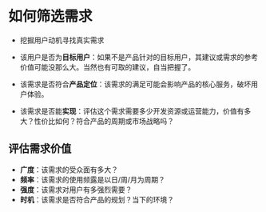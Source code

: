 # 如何筛选需求

- 挖掘用户动机寻找真实需求

- 该用户是否为**目标用户**：如果不是产品针对的目标用户，其建议或需求的参考价值可能没那么大。当然也有可取的建议，自当把握了。
- 该需求是否符合**产品定位**：该需求的满足可能会影响产品的核心服务，破坏用户体验。
- 该需求是否能**实现**：评估这个需求需要多少开发资源或运营能力，价值有多大？性价比如何？符合产品的周期或市场战略吗？

## 评估需求价值

- **广度**：该需求的受众面有多大？
- **频率**：该需求的使用频露是以日/周/月为周期？
- **强度**：该需求对用户有多强烈需要？
- **时机**：该需求是否符合产品的规划？当下的环境？